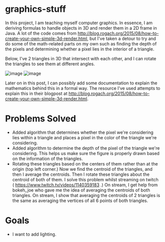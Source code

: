 # graphics-stuff
In this project, I am teaching myself computer graphics. In essence, I am deriving formulas to handle objects in 3D and render them in a 2D frame in Java. A lot of the code comes from http://blog.rogach.org/2015/08/how-to-create-your-own-simple-3d-render.html, but I've taken a detour to try and do some of the math-related parts on my own such as finding the depth of the pixels and determining whether a pixel lies in the interior of a triangle.

Below, I've 2 triangles in 3D that intersect with each other, and I can rotate the triangles to see them at different angles.

![image](https://user-images.githubusercontent.com/32008471/130649536-02191ad2-b585-4473-8392-eac1173b9097.png)
![image](https://user-images.githubusercontent.com/32008471/130649968-528bb9f4-040e-4d79-b65b-fa104f068404.png)

Later on in this post, I can possibly add some documentation to explain the mathematics behind this in a formal way. The resource I've used attempts to explain this in their blogpost at http://blog.rogach.org/2015/08/how-to-create-your-own-simple-3d-render.html.

# Problems Solved
* Added algorithm that determines whether the pixel we're considering lies within a triangle and places a pixel in the color of the triangle we're considering.
* Added algorithm to determine the depth of the pixel of the triangle we're considering. This helps us make sure the figure is properly drawn based on the information of the triangles.
* Rotating these triangles based on the centers of them rather than at the origin (top left corner.) Now we find the centroid of the triangles, and then I average the centroids. Then I rotate these triangles about the centroid of both of them. I solve this problem whilst streaming on twitch ( https://www.twitch.tv/videos/1140359183 .) On stream, I get help from bokeh_joe who gave me the idea of averaging the centroids of both triangles. On stream, I show that averaging the centroids of 2 triangles is the same as averaging the vertices of all 6 points of both triangles.

# Goals
* I want to add lighting.
